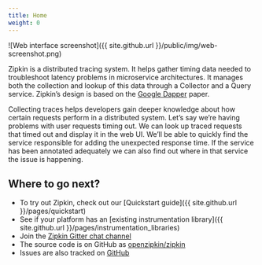 ```yaml
---
title: Home
weight: 0
---
```


![Web interface screenshot]({{ site.github.url }}/public/img/web-screenshot.png)

Zipkin is a distributed tracing system. It helps gather timing data needed to
troubleshoot latency problems in microservice architectures. It manages both the
collection and lookup of this data through a Collector and a Query service.
Zipkin’s design is based on the
[Google Dapper](http://research.google.com/pubs/pub36356.html) paper.

Collecting traces helps developers gain deeper knowledge about how certain
requests perform in a distributed system. Let’s say we’re having problems with
user requests timing out. We can look up traced requests that timed out and
display it in the web UI. We’ll be able to quickly find the service responsible
for adding the unexpected response time. If the service has been annotated
adequately we can also find out where in that service the issue is happening.

## Where to go next?

 * To try out Zipkin, check out our [Quickstart guide]({{ site.github.url }}/pages/quickstart)
 * See if your platform has an [existing instrumentation library]({{ site.github.url
}}/pages/instrumentation_libraries)
 * Join the [Zipkin Gitter chat channel](https://gitter.im/openzipkin/zipkin)
 * The source code is on GitHub as [openzipkin/zipkin](https://github.com/openzipkin/zipkin/)
 * Issues are also tracked on [GitHub](https://github.com/openzipkin/zipkin/issues)
